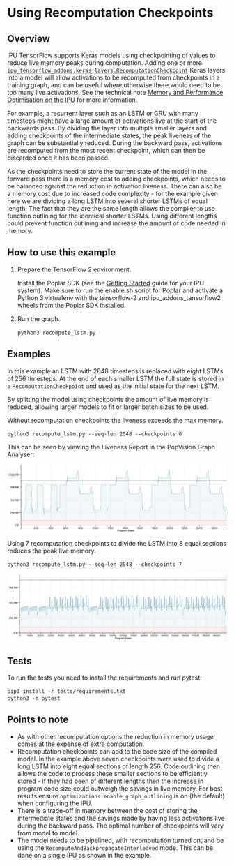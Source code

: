 # Using Recomputation Checkpoints

## Overview

IPU TensorFlow supports Keras models using checkpointing of values to reduce live memory peaks during computation.
Adding one or more [`ipu_tensorflow_addons.keras.layers.RecomputationCheckpoint`](https://docs.graphcore.ai/projects/tensorflow-user-guide/en/latest/ipu_tensorflow_addons/api.html#ipu_tensorflow_addons.keras.layers.RecomputationCheckpoint) Keras layers into a model will allow activations to be recomputed
from checkpoints in a training graph, and can be useful where otherwise there would need to be too many live activations. See the technical note [Memory and Performance Optimisation on the IPU](https://docs.graphcore.ai/projects/memory-performance-optimisation/en/2.6.0/common-memory-optimisations.html#recomputation-checkpoints) for more information.

For example, a recurrent layer such as an LSTM or GRU with many timesteps might have a large amount of activations live
at the start of the backwards pass. By dividing the layer into multiple smaller layers and adding checkpoints of the intermediate
states, the peak liveness of the graph can be substantially reduced. During the backward pass, activations are recomputed from the most recent
checkpoint, which can then be discarded once it has been passed.

As the checkpoints need to store the current state of the model in the forward pass there is a memory cost to adding checkpoints, which needs
to be balanced against the reduction in activation liveness. There can also be a memory cost due to increased code complexity -
for the example given here we are dividing a long LSTM into several shorter LSTMs of equal length. The fact that they are the same length allows the
compiler to use function outlining for the identical shorter LSTMs. Using different lengths could prevent function outlining
and increase the amount of code needed in memory.

## How to use this example

1) Prepare the TensorFlow 2 environment.

   Install the Poplar SDK (see the [Getting Started](https://docs.graphcore.ai/en/latest/getting-started.html) guide for your IPU system). Make sure to run the enable.sh script for Poplar and activate a Python 3 virtualenv with the tensorflow-2 and ipu_addons_tensorflow2 wheels from the Poplar SDK installed.

2) Run the graph.

    `python3 recompute_lstm.py`


## Examples

In this example an LSTM with 2048 timesteps is replaced with eight LSTMs of 256 timesteps. At the
end of each smaller LSTM the full state is stored in a ``RecomputationCheckpoint`` and used as the initial
state for the next LSTM.

By splitting the model using checkpoints the amount of live memory is reduced, allowing larger models to fit or larger
batch sizes to be used.

Without recomputation checkpoints the liveness exceeds the max memory.

```
python3 recompute_lstm.py --seq-len 2048 --checkpoints 0
```

This can be seen by viewing the Liveness Report in the PopVision Graph Analyser:

![LSTM liveness report without recomputation checkpoints](static/LSTM_no_checkpoints.png)


Using 7 recomputation checkpoints to divide the LSTM into 8 equal sections reduces the peak live memory.

```
python3 recompute_lstm.py --seq-len 2048 --checkpoints 7
```

![LSTM liveness report with recomputation checkpoints](static/LSTM_7_checkpoints.png)

## Tests

To run the tests you need to install the requirements and run pytest:

```
pip3 install -r tests/requirements.txt
python3 -m pytest
```

## Points to note

* As with other recomputation options the reduction in memory usage comes at the expense of extra computation.
* Recomputation checkpoints can add to the code size of the compiled model. In the example above seven checkpoints
  were used to divide a long LSTM into eight equal sections of length 256. Code outlining then allows the code to process these
  smaller sections to be efficiently stored - if they had been of different lengths then the increase in program code size could
  outweigh the savings in live memory. For best results ensure `optimizations.enable_graph_outlining`
  is on (the default) when configuring the IPU.
* There is a trade-off in memory between the cost of storing the intermediate states and the savings made by having less
  activations live during the backward pass. The optimal number of checkpoints will vary from model to model.
* The model needs to be pipelined, with recomputation turned on, and be using the ``RecomputeAndBackpropagateInterleaved``
  mode. This can be done on a single IPU as shown in the example.
